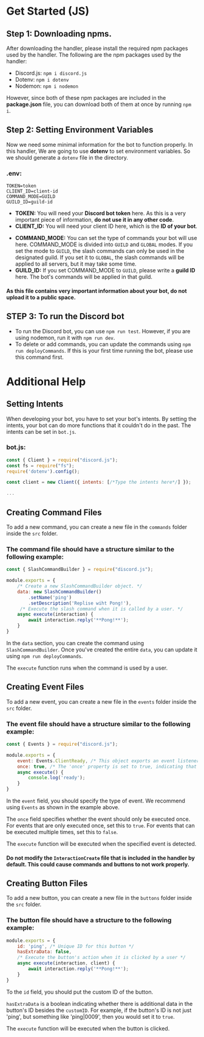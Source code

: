 # Get Started (JS)
## Step 1: Downloading npms.
After downloading the handler, please install the required npm packages used by the handler. The following are the npm packages used by the handler:
+ Discord.js: `npm i discord.js`
+ Dotenv: `npm i dotenv`
+ Nodemon: `npm i nodemon`

However, since both of these npm packages are included in the **package.json** file, you can download both of them at once by running `npm i`.

## Step 2: Setting Environment Variables
Now we need some minimal information for the bot to function properly. In this handler, We are going to use **dotenv** to set environment variables. So we should generate a `dotenv` file in the directory.
### .env:
```
TOKEN=token
CLIENT_ID=client-id
COMMAND_MODE=GUILD
GUILD_ID=guild-id
```
+ **TOKEN:** You will need your **Discord bot token** here. As this is a very important piece of information, **do not use it in any other code**.
+ **CLIENT_ID:** You will need your client ID here, which is the **ID of your bot**.
<!-- + **INTENTS:** You will put multiple INTENTs in this array, using GatewayIntentBits. -->
+ **COMMAND_MODE:** You can set the type of commands your bot will use here. COMMAND_MODE is divided into `GUILD` and `GLOBAL` modes. If you set the mode to `GUILD`, the slash commands can only be used in the designated guild. If you set it to `GLOBAL`, the slash commands will be applied to all servers, but it may take some time.
+ **GUILD_ID:** If you set COMMAND_MODE to `GUILD`, please write a **guild ID** here. The bot's commands will be applied in that guild.

#### As this file contains very important information about your bot, do not upload it to a public space.

## STEP 3: To run the Discord bot
+ To run the Discord bot, you can use `npm run test`. However, if you are using nodemon, run it with `npm run dev`.
+ To delete or add commands, you can update the commands using `npm run deployCommands`. If this is your first time running the bot, please use this command first.

# Additional Help

## Setting Intents
When developing your bot, you have to set your bot's intents. By setting the intents, your bot can do more functions that it couldn't do in the past. The intents can be set in `bot.js`.
### bot.js:
```js
const { Client } = require("discord.js");
const fs = require("fs");
require('dotenv').config();

const client = new Client({ intents: [/*Type the intents here*/] });

...
```

## Creating Command Files
To add a new command, you can create a new file in the `commands` folder inside the `src` folder.

### The command file should have a structure similar to the following example:
```js
const { SlashCommandBuilder } = require("discord.js");

module.exports = {
    /* Create a new SlashCommandBuilder object. */
    data: new SlashCommandBuilder()
        .setName('ping')
        .setDescription('Replise wiht Pong!'),
     /* Execute the slash command when it is called by a user. */
    async execute(interaction) {
        await interaction.reply('**Pong!**');
    }
}
```
In the `data` section, you can create the command using `SlashCommandBuilder`. Once you've created the entire `data`, you can update it using `npm run deployCommands`.

The `execute` function runs when the command is used by a user.

## Creating Event Files
To add a new event, you can create a new file in the `events` folder inside the `src` folder.

### The event file should have a structure similar to the following example:
```js
const { Events } = require("discord.js");

module.exports = {
    event: Events.ClientReady, /* This object exports an event listener for the Discord.js 'ClientReady' event. */
    once: true, /* The 'once' property is set to true, indicating that the event listener should only be executed once. */
    async execute() {
        console.log('ready');
    }
}
```
In the `event` field, you should specify the type of event. We recommend using `Events` as shown in the example above.

The `once` field specifies whether the event should only be executed once. For events that are only executed once, set this to `true`. For events that can be executed multiple times, set this to `false`.

The `execute` function will be executed when the specified event is detected.

#### Do not modify the `InteractionCreate` file that is included in the handler by default. This could cause commands and buttons to not work properly.

## Creating Button Files
To add a new button, you can create a new file in the `buttons` folder inside the `src` folder.

### The button file should have a structure to the following example:
```js
module.exports = {
    id: 'ping', /* Unique ID for this button */
    hasExtraData: false,
    /* Execute the button's action when it is clicked by a user */
    async execute(interaction, client) {
        await interaction.reply('**Pong!**');
    }
}
```
To the `id` field, you should put the custom ID of the button.

`hasExtraData` is a boolean indicating whether there is additional data in the button's ID besides the `customID`. For example, if the button's ID is not just 'ping', but something like 'ping|0009', then you would set it to `true`.

The `execute` function will be executed when the button is clicked.